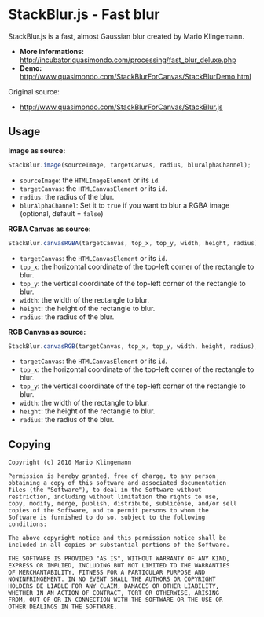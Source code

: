 # StackBlur.js - Fast blur

StackBlur.js is a fast, almost Gaussian blur created by Mario Klingemann.

  * **More informations:** http://incubator.quasimondo.com/processing/fast_blur_deluxe.php
  * **Demo:** http://www.quasimondo.com/StackBlurForCanvas/StackBlurDemo.html

Original source:

  * http://www.quasimondo.com/StackBlurForCanvas/StackBlur.js


## Usage

**Image as source:**

```javascript
StackBlur.image(sourceImage, targetCanvas, radius, blurAlphaChannel);
```

  * `sourceImage`: the `HTMLImageElement` or its `id`.
  * `targetCanvas`: the `HTMLCanvasElement` or its `id`.
  * `radius`: the radius of the blur.
  * `blurAlphaChannel`: Set it to `true` if you want to blur a RGBA image (optional, default = `false`)

**RGBA Canvas as source:**

```javascript
StackBlur.canvasRGBA(targetCanvas, top_x, top_y, width, height, radius);
```

  * `targetCanvas`: the `HTMLCanvasElement` or its `id`.
  * `top_x`: the horizontal coordinate of the top-left corner of the rectangle to blur.
  * `top_y`: the vertical coordinate of the top-left corner of the rectangle to blur.
  * `width`: the width of the rectangle to blur.
  * `height`: the height of the rectangle to blur.
  * `radius`: the radius of the blur.

**RGB Canvas as source:**

```javascript
StackBlur.canvasRGB(targetCanvas, top_x, top_y, width, height, radius);
```

  * `targetCanvas`: the `HTMLCanvasElement` or its `id`.
  * `top_x`: the horizontal coordinate of the top-left corner of the rectangle to blur.
  * `top_y`: the vertical coordinate of the top-left corner of the rectangle to blur.
  * `width`: the width of the rectangle to blur.
  * `height`: the height of the rectangle to blur.
  * `radius`: the radius of the blur.


## Copying

```
Copyright (c) 2010 Mario Klingemann

Permission is hereby granted, free of charge, to any person
obtaining a copy of this software and associated documentation
files (the "Software"), to deal in the Software without
restriction, including without limitation the rights to use,
copy, modify, merge, publish, distribute, sublicense, and/or sell
copies of the Software, and to permit persons to whom the
Software is furnished to do so, subject to the following
conditions:

The above copyright notice and this permission notice shall be
included in all copies or substantial portions of the Software.

THE SOFTWARE IS PROVIDED "AS IS", WITHOUT WARRANTY OF ANY KIND,
EXPRESS OR IMPLIED, INCLUDING BUT NOT LIMITED TO THE WARRANTIES
OF MERCHANTABILITY, FITNESS FOR A PARTICULAR PURPOSE AND
NONINFRINGEMENT. IN NO EVENT SHALL THE AUTHORS OR COPYRIGHT
HOLDERS BE LIABLE FOR ANY CLAIM, DAMAGES OR OTHER LIABILITY,
WHETHER IN AN ACTION OF CONTRACT, TORT OR OTHERWISE, ARISING
FROM, OUT OF OR IN CONNECTION WITH THE SOFTWARE OR THE USE OR
OTHER DEALINGS IN THE SOFTWARE.
```

